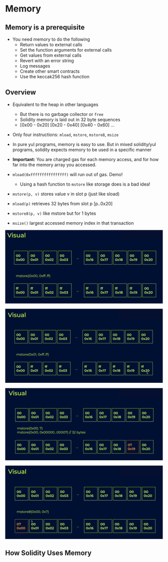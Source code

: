 # Memory

## Memory is a prerequisite

- You need memory to do the following
  - Return values to external calls
  - Set the function arguments for external calls
  - Get values from external calls
  - Revert with an error string
  - Log messages
  - Create other smart contracts
  - Use the keccak256 hash function

## Overview

- Equivalent to the heap in other languages
  - But there is no garbage collector or `free`
  - Solidity memory is laid out in 32 byte sequences
  - [0x00 - 0x20] [0x20 - 0x40] [0x40 - 0x60] ...
- Only four instructions: `mload`, `mstore`, `mstore8`, `msize`
- In pure yul programs, memory is easy to use. But in mixed solidity/yul programs, solidity expects memory to be used in a specific manner

- **Important:** You are charged gas for each memory access, and for how far into the memory array you accessed.
- `mload(0xffffffffffffffff)` will run out of gas. Demo!
  - Using a hash function to `mstore` like storage does is a bad idea!
- `mstore(p, v)` stores value v in slot p (just like sload)
- `mload(p)` retrieves 32 bytes from slot p [p..0x20]
- `mstore8(p, v)` like mstore but for 1 bytes
- `msize()` largest accessed memory index in that transaction

![](2023-06-26-12-38-52.png)

![](2023-06-26-12-40-15.png)

![](2023-06-26-12-40-59.png)

![](2023-06-26-12-41-23.png)

## How Solidity Uses Memory


